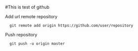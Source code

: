 #This is test of github


Add url remote repository 
```
  git remote add origin https://github.com/user/repository
```

Push repository
```
  git push -u origin master
```
